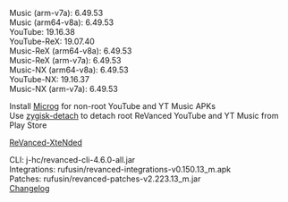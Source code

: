 Music (arm-v7a): 6.49.53  
Music (arm64-v8a): 6.49.53  
YouTube: 19.16.38  
YouTube-ReX: 19.07.40  
Music-ReX (arm64-v8a): 6.49.53  
Music-ReX (arm-v7a): 6.49.53  
Music-NX (arm64-v8a): 6.49.53  
YouTube-NX: 19.16.37  
Music-NX (arm-v7a): 6.49.53  

Install [Microg](https://github.com/ReVanced/GmsCore/releases) for non-root YouTube and YT Music APKs  
Use [zygisk-detach](https://github.com/j-hc/zygisk-detach) to detach root ReVanced YouTube and YT Music from Play Store  

[ReVanced-XteNded](https://github.com/smmahbubhossain/ReVanced-XteNded)
  
CLI: j-hc/revanced-cli-4.6.0-all.jar  
Integrations: rufusin/revanced-integrations-v0.150.13_m.apk  
Patches: rufusin/revanced-patches-v2.223.13_m.jar  
[Changelog](https://github.com/rufusin/revanced-patches/releases/tag/v2.223.13_m)  
